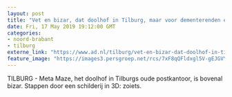 ```yaml
---
layout: post
title: "Vet en bizar, dat doolhof in Tilburg, maar voor dementerenden en rolstoelers is Meta Maze niks"
date: Fri, 17 May 2019 19:12:00 GMT
categories: 
- noord-brabant 
- tilburg 
externe_link: "https://www.ad.nl/tilburg/vet-en-bizar-dat-doolhof-in-tilburg-maar-voor-dementerenden-en-rolstoelers-is-meta-maze-niks~a883b8fe/"
feature_image: "https://images3.persgroep.net/rcs/7xF8qQFldxgl5V-gEJGVY7D0zYc/diocontent/148625728/_fitwidth/400/?appId=21791a8992982cd8da851550a453bd7f&quality=0.7"
---
```


TILBURG - Meta Maze, het doolhof in Tilburgs oude postkantoor, is bovenal bizar. Stappen door een schilderij in 3D: zoiets.

